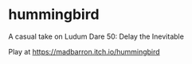 # hummingbird

A casual take on Ludum Dare 50: Delay the Inevitable

Play at https://madbarron.itch.io/hummingbird
